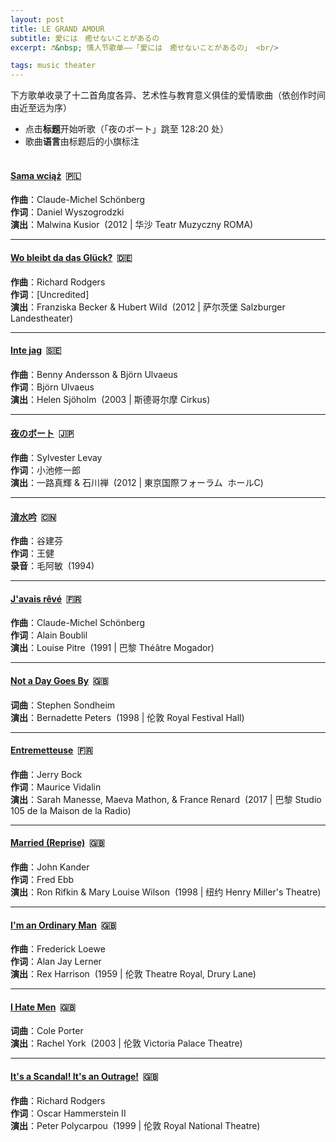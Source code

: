 ```yaml
---
layout: post
title: LE GRAND AMOUR
subtitle: 愛には　癒せないことがあるの
excerpt: ♬&nbsp; 情人节歌单——「愛には　癒せないことがあるの」 <br/>

tags: music theater
---
```


下方歌单收录了十二首角度各异、艺术性与教育意义俱佳的爱情歌曲（依创作时间由近至远为序）
- 点击**标题**开始听歌（「夜のボート」跳至 128:20 处） 
- 歌曲**语言**由标题后的小旗标注 <br/><br/>


#### [Sama wciąż](https://www.youtube.com/watch?v=KmK9AypREQ8) &nbsp;🇵🇱
**作曲**：Claude-Michel Schönberg <br/>
**作词**：Daniel Wyszogrodzki <br/>
**演出**：Malwina Kusior  &nbsp;(2012 | 华沙 Teatr Muzyczny ROMA)

----

#### [Wo bleibt da das Glück?](https://www.youtube.com/watch?v=soPnCfm0ZxU) &nbsp;🇩🇪
**作曲**：Richard Rodgers <br/>
**作词**：[Uncredited] <br/>
**演出**：Franziska Becker & Hubert Wild &nbsp;(2012 | 萨尔茨堡 Salzburger Landestheater)

----

#### [Inte jag](https://www.youtube.com/watch?v=SB_Ma9hXZnI) &nbsp;🇸🇪
**作曲**：Benny Andersson & Björn Ulvaeus <br/>
**作词**：Björn Ulvaeus <br/>
**演出**：Helen Sjöholm  &nbsp;(2003 | 斯德哥尔摩 Cirkus)

----

#### [夜のボート](https://www.bilibili.com/video/BV1C5411W7zf) &nbsp;🇯🇵
**作曲**：Sylvester Levay <br/>
**作词**：小池修一郎 <br/>
**演出**：一路真輝 & 石川禅 &nbsp;(2012 | 東京国際フォーラム&nbsp; ホールC)

----

#### [淯水吟](https://www.youtube.com/watch?v=cwEIRqnveH8) &nbsp;🇨🇳
**作曲**：谷建芬 <br/>
**作词**：王健 <br/>
**录音**：毛阿敏 &nbsp;(1994)

----

#### [J'avais rêvé](https://www.youtube.com/watch?v=s6wmFeVAMZ8) &nbsp;🇫🇷
**作曲**：Claude-Michel Schönberg <br/>
**作词**：Alain Boublil <br/>
**演出**：Louise Pitre  &nbsp;(1991 | 巴黎 Théâtre Mogador)

----

#### [Not a Day Goes By](https://www.youtube.com/watch?v=5kMlQgyz834) &nbsp;🇬🇧 
**词曲**：Stephen Sondheim  <br/>
**演出**：Bernadette Peters &nbsp;(1998 | 伦敦 Royal Festival Hall)

----

#### [Entremetteuse](https://www.dailymotion.com/video/x587zq4) &nbsp;🇫🇷
**作曲**：Jerry Bock <br/>
**作词**：Maurice Vidalin <br/>
**演出**：Sarah Manesse, Maeva Mathon, & France Renard &nbsp;(2017 | 巴黎 Studio 105 de la Maison de la Radio)

----

#### [Married (Reprise)](https://www.youtube.com/watch?v=OuwgXL5zVcU) &nbsp;🇬🇧
**作曲**：John Kander <br/>
**作词**：Fred Ebb <br/>
**演出**：Ron Rifkin & Mary Louise Wilson &nbsp;(1998 | 纽约 Henry Miller's Theatre)

----

#### [I'm an Ordinary Man](https://www.youtube.com/watch?v=XDMxlNCuTmw) &nbsp;🇬🇧
**作曲**：Frederick Loewe <br/>
**作词**：Alan Jay Lerner <br/>
**演出**：Rex Harrison  &nbsp;(1959 | 伦敦 Theatre Royal, Drury Lane)

----

#### [I Hate Men](https://www.youtube.com/watch?v=jybjbtIQwf4) &nbsp;🇬🇧 
**词曲**：Cole Porter <br/>
**演出**：Rachel York  &nbsp;(2003 | 伦敦 Victoria Palace Theatre)

----

#### [It's a Scandal! It's an Outrage!](https://www.youtube.com/watch?v=fvSklyuOr10) &nbsp;🇬🇧 
**作曲**：Richard Rodgers <br/>
**作词**：Oscar Hammerstein II <br/>
**演出**：Peter Polycarpou &nbsp;(1999 | 伦敦 Royal National Theatre)

<br/>
